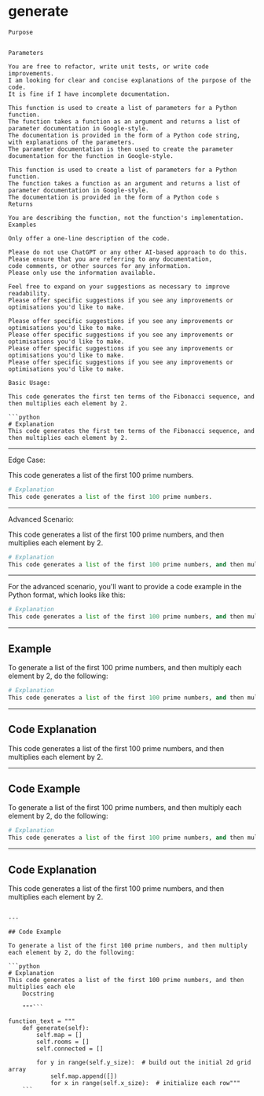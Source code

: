 # generate

    Purpose

    
    Parameters

    You are free to refactor, write unit tests, or write code improvements.
    I am looking for clear and concise explanations of the purpose of the code.
    It is fine if I have incomplete documentation.

    This function is used to create a list of parameters for a Python function.
    The function takes a function as an argument and returns a list of parameter documentation in Google-style.
    The documentation is provided in the form of a Python code string, with explanations of the parameters.
    The parameter documentation is then used to create the parameter documentation for the function in Google-style.

    This function is used to create a list of parameters for a Python function.
    The function takes a function as an argument and returns a list of parameter documentation in Google-style.
    The documentation is provided in the form of a Python code s
    Returns

    You are describing the function, not the function's implementation.
    Examples

    Only offer a one-line description of the code.

    Please do not use ChatGPT or any other AI-based approach to do this.
    Please ensure that you are referring to any documentation,
    code comments, or other sources for any information.
    Please only use the information available.

    Feel free to expand on your suggestions as necessary to improve readability.
    Please offer specific suggestions if you see any improvements or optimisations you'd like to make.

    Please offer specific suggestions if you see any improvements or optimisations you'd like to make.
    Please offer specific suggestions if you see any improvements or optimisations you'd like to make.
    Please offer specific suggestions if you see any improvements or optimisations you'd like to make.
    Please offer specific suggestions if you see any improvements or optimisations you'd like to make.

```
Basic Usage:

This code generates the first ten terms of the Fibonacci sequence, and then multiplies each element by 2.

```python
# Explanation
This code generates the first ten terms of the Fibonacci sequence, and then multiplies each element by 2.

```

---

Edge Case:

This code generates a list of the first 100 prime numbers.

```python
# Explanation
This code generates a list of the first 100 prime numbers.

```

---

Advanced Scenario:

This code generates a list of the first 100 prime numbers, and then multiplies each element by 2.

```python
# Explanation
This code generates a list of the first 100 prime numbers, and then multiplies each element by 2.

```

---

For the advanced scenario, you'll want to provide a code example in the Python format, which looks like this:

```python
# Explanation
This code generates a list of the first 100 prime numbers, and then multiplies each element by 2.

```

---

## Example

To generate a list of the first 100 prime numbers, and then multiply each element by 2, do the following:

```python
# Explanation
This code generates a list of the first 100 prime numbers, and then multiplies each element by 2.

```

---

## Code Explanation

This code generates a list of the first 100 prime numbers, and then multiplies each element by 2.

---

## Code Example

To generate a list of the first 100 prime numbers, and then multiply each element by 2, do the following:

```python
# Explanation
This code generates a list of the first 100 prime numbers, and then multiplies each element by 2.

```

---

## Code Explanation

This code generates a list of the first 100 prime numbers, and then multiplies each element by 2.
```

---

## Code Example

To generate a list of the first 100 prime numbers, and then multiply each element by 2, do the following:

```python
# Explanation
This code generates a list of the first 100 prime numbers, and then multiplies each ele
    Docstring

    """```

function_text = """
    def generate(self):
        self.map = []
        self.rooms = []
        self.connected = []

        for y in range(self.y_size):  # build out the initial 2d grid array
            self.map.append([])
            for x in range(self.x_size):  # initialize each row"""
    ```